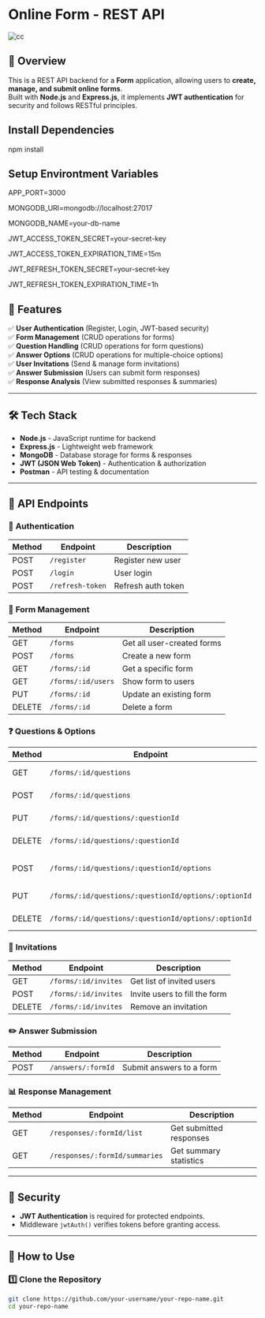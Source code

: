 # Online Form - REST API

![cc](https://github.com/user-attachments/assets/eedb4d6b-aea5-493b-b2ca-44db6008ffeb)


## 📌 Overview
This is a REST API backend for a **Form** application, allowing users to **create, manage, and submit online forms**.  
Built with **Node.js** and **Express.js**, it implements **JWT authentication** for security and follows RESTful principles.

## Install Dependencies
npm install

## Setup Environtment Variables
APP_PORT=3000

MONGODB_URI=mongodb://localhost:27017

MONGODB_NAME=your-db-name

JWT_ACCESS_TOKEN_SECRET=your-secret-key

JWT_ACCESS_TOKEN_EXPIRATION_TIME=15m

JWT_REFRESH_TOKEN_SECRET=your-secret-key

JWT_REFRESH_TOKEN_EXPIRATION_TIME=1h

## 🚀 Features
✅ **User Authentication** (Register, Login, JWT-based security)  
✅ **Form Management** (CRUD operations for forms)  
✅ **Question Handling** (CRUD operations for form questions)  
✅ **Answer Options** (CRUD operations for multiple-choice options)  
✅ **User Invitations** (Send & manage form invitations)  
✅ **Answer Submission** (Users can submit form responses)  
✅ **Response Analysis** (View submitted responses & summaries)  

---

## 🛠️ Tech Stack
- **Node.js** - JavaScript runtime for backend  
- **Express.js** - Lightweight web framework  
- **MongoDB** - Database storage for forms & responses  
- **JWT (JSON Web Token)** - Authentication & authorization  
- **Postman** - API testing & documentation  

---

## 📌 API Endpoints
### 🔐 **Authentication**
| Method | Endpoint           | Description            |
|--------|--------------------|------------------------|
| POST   | `/register`        | Register new user     |
| POST   | `/login`           | User login            |
| POST   | `/refresh-token`   | Refresh auth token    |

### 📄 **Form Management**
| Method  | Endpoint                | Description                       |
|---------|-------------------------|-----------------------------------|
| GET     | `/forms`                 | Get all user-created forms       |
| POST    | `/forms`                 | Create a new form                |
| GET     | `/forms/:id`             | Get a specific form              |
| GET     | `/forms/:id/users`       | Show form to users               |
| PUT     | `/forms/:id`             | Update an existing form          |
| DELETE  | `/forms/:id`             | Delete a form                    |

### ❓ **Questions & Options**
| Method  | Endpoint                                         | Description                   |
|---------|-------------------------------------------------|-------------------------------|
| GET     | `/forms/:id/questions`                         | Get form questions           |
| POST    | `/forms/:id/questions`                         | Add a question               |
| PUT     | `/forms/:id/questions/:questionId`            | Update a question            |
| DELETE  | `/forms/:id/questions/:questionId`            | Delete a question            |
| POST    | `/forms/:id/questions/:questionId/options`     | Add options to a question    |
| PUT     | `/forms/:id/questions/:questionId/options/:optionId` | Update an option |
| DELETE  | `/forms/:id/questions/:questionId/options/:optionId` | Delete an option |

### 📩 **Invitations**
| Method  | Endpoint                | Description                     |
|---------|-------------------------|---------------------------------|
| GET     | `/forms/:id/invites`    | Get list of invited users      |
| POST    | `/forms/:id/invites`    | Invite users to fill the form  |
| DELETE  | `/forms/:id/invites`    | Remove an invitation           |

### ✏️ **Answer Submission**
| Method  | Endpoint                | Description                   |
|---------|-------------------------|-------------------------------|
| POST    | `/answers/:formId`      | Submit answers to a form     |

### 📊 **Response Management**
| Method  | Endpoint                      | Description                        |
|---------|------------------------------|------------------------------------|
| GET     | `/responses/:formId/list`     | Get submitted responses           |
| GET     | `/responses/:formId/summaries`| Get summary statistics            |

---

## 🔐 Security
- **JWT Authentication** is required for protected endpoints.
- Middleware `jwtAuth()` verifies tokens before granting access.

---

## 📖 How to Use
### 1️⃣ Clone the Repository
```bash
git clone https://github.com/your-username/your-repo-name.git
cd your-repo-name
 
 
